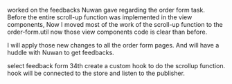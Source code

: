 worked on the feedbacks Nuwan gave regarding the order form task.
Before the entire scroll-up function was implemented in the view components, Now I moved most of the work of the scroll-up function to the order-form.util now those view components code is clear than before. 

I will apply those new changes to all the order form pages.
And will have a huddle with Nuwan to get feedbacks. 

select feedback form 34th 
create a custom hook to do the scrollup function.
hook will be connected to the store and listen to the publisher.
